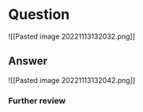 # Question
![[Pasted image 20221113132032.png]]
## Answer
![[Pasted image 20221113132042.png]]
### Further review
